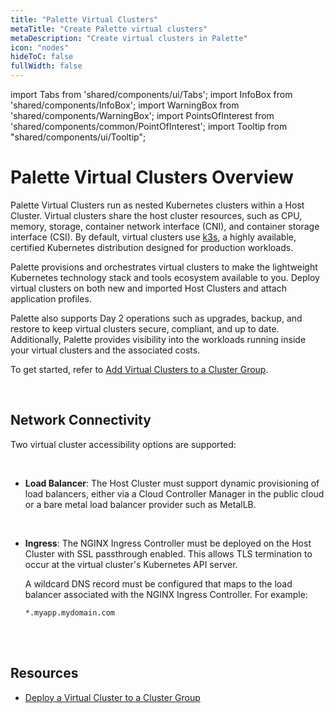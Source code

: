 ```yaml
---
title: "Palette Virtual Clusters"
metaTitle: "Create Palette virtual clusters"
metaDescription: "Create virtual clusters in Palette"
icon: "nodes"
hideToC: false
fullWidth: false
---
```


import Tabs from 'shared/components/ui/Tabs';
import InfoBox from 'shared/components/InfoBox';
import WarningBox from 'shared/components/WarningBox';
import PointsOfInterest from 'shared/components/common/PointOfInterest';
import Tooltip from "shared/components/ui/Tooltip";


# Palette Virtual Clusters Overview

Palette Virtual Clusters run as nested Kubernetes clusters within a Host Cluster. Virtual clusters share the host cluster resources, such as CPU, memory, storage, container network interface (CNI), and container storage interface (CSI). By default, virtual clusters use [k3s](https://github.com/k3s-io/k3s), a highly available, certified Kubernetes distribution designed for production workloads.

Palette provisions and orchestrates virtual clusters to make the lightweight Kubernetes technology stack and tools ecosystem available to you. Deploy virtual clusters on both new and imported Host Clusters and attach application profiles.

Palette also supports Day 2 operations such as upgrades, backup, and restore to keep virtual clusters secure, compliant, and up to date. Additionally, Palette provides visibility into the workloads running inside your virtual clusters and the associated costs.

To get started, refer to [Add Virtual Clusters to a Cluster Group](/clusters/palette-virtual-clusters/deploy-virtual-cluster).


<br />

## Network Connectivity

Two virtual cluster accessibility options are supported:<p></p><br />
- **Load Balancer**: The Host Cluster must support dynamic provisioning of load balancers, either via a Cloud Controller Manager in the public cloud or a bare metal load balancer provider such as MetalLB.<p></p><br />

- **Ingress**: The NGINX Ingress Controller must be deployed on the Host Cluster with SSL passthrough enabled. This allows TLS termination to occur at the virtual cluster's Kubernetes API server.<br />

   A wildcard DNS record must be configured that maps to the load balancer associated with the NGINX Ingress Controller. For example:

   `*.myapp.mydomain.com`

<br />
<br />


## Resources

- [Deploy a Virtual Cluster to a Cluster Group](/clusters/palette-virtual-clusters/deploy-virtual-cluster)
